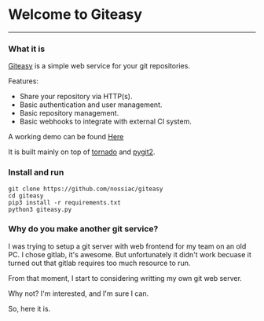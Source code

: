 # Welcome to Giteasy

------

### What it is

[Giteasy](https://github.com/nossiac/giteasy) is a simple web service for your git repositories.

Features:

- Share your repository via HTTP(s).
- Basic authentication and user management.
- Basic repository management.
- Basic webhooks to integrate with external CI system.

A working demo can be found [Here](http://git.nossiac.com)

It is built mainly on top of [tornado](https://github.com/tornadoweb/tornado) and [pygit2](https://github.com/libgit2/pygit2).

### Install and run

	git clone https://github.com/nossiac/giteasy
	cd giteasy
	pip3 install -r requirements.txt
	python3 giteasy.py

### Why do you make another git service?

I was trying to setup a git server with web frontend for my team on an old PC. I chose gitlab, it's awesome. But unfortunately it didn't work becuase it turned out that gitlab requires too much resource to run.

From that moment, I start to considering writting my own git web server.

Why not? I'm interested, and I'm sure I can.

So, here it is.